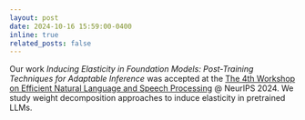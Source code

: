 ```yaml
---
layout: post
date: 2024-10-16 15:59:00-0400
inline: true
related_posts: false
---
```



Our work *Inducing Elasticity in Foundation Models: Post-Training Techniques for Adaptable Inference* was accepted at the [The 4th Workshop on Efficient Natural Language and Speech Processing](https://neurips2024-enlsp.github.io/) @ NeurIPS 2024. We study weight decomposition approaches to induce elasticity in pretrained LLMs.
